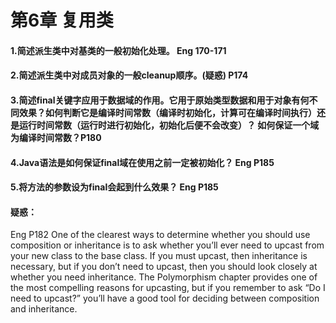 第6章 复用类
==============================
#### 1.简述派生类中对基类的一般初始化处理。 Eng 170-171
#### 2.简述派生类中对成员对象的一般cleanup顺序。(疑惑) P174
#### 3.简述final关键字应用于数据域的作用。它用于原始类型数据和用于对象有何不同效果？如何判断它是编译时间常数（编译时初始化，计算可在编译时间执行）还是运行时间常数（运行时进行初始化，初始化后便不会改变）？ 如何保证一个域为编译时间常数？P180
#### 4.Java语法是如何保证final域在使用之前一定被初始化？ Eng P185
#### 5.将方法的参数设为final会起到什么效果？ Eng P185
#### 疑惑：
Eng P182
One of the clearest ways to determine whether you should use composition or inheritance is to ask whether you’ll ever need to upcast from your new class to the base class. If you must upcast, then inheritance is necessary, but if you don’t need to upcast, then you should look closely at whether you need inheritance. The Polymorphism chapter provides one of the most compelling reasons for upcasting, but if you remember to ask “Do I need to upcast?” you’ll have a good tool for deciding between composition and inheritance.
